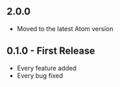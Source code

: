 ## 2.0.0
* Moved to the latest Atom version

## 0.1.0 - First Release
* Every feature added
* Every bug fixed
